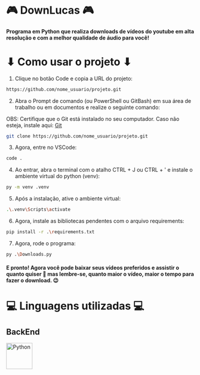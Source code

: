 # 🎮 DownLucas 🎮

#### Programa em Python que realiza downloads de vídeos do youtube em alta resolução e com a melhor qualidade de áudio para você!

# ⬇ Como usar o projeto ⬇

1. Clique no botão Code e copia a URL do projeto:

```bash
https://github.com/nome_usuario/projeto.git
```

2. Abra o Prompt de comando (ou PowerShell ou GitBash) em sua área de trabalho ou em documentos e realize o seguinte comando:

OBS: Certifique que o Git está instalado no seu computador. Caso não esteja, instale aqui: [Git](https://git-scm.com/downloads)

```bash 
git clone https://github.com/nome_usuario/projeto.git
```

3. Agora, entre no VSCode:

```bash
code .
```

4. Ao entrar, abra o terminal com o atalho CTRL + J ou CTRL + ' e instale o ambiente virtual do python (venv):

```bash
py -m venv .venv
```

5. Após a instalação, ative o ambiente virtual:

```bash
.\.venv\Scripts\activate
```

6. Agora, instale as bibliotecas pendentes com o arquivo requirements:

```bash
pip install -r .\requirements.txt
```

7. Agora, rode o programa:

```bash
py .\Downloads.py
```

#### E pronto! Agora você pode baixar seus vídeos preferidos e assistir o quanto quiser 🥳 mas lembre-se, quanto maior o vídeo, maior o tempo para fazer o download. 😉

# 💻 Linguagens utilizadas 💻

## BackEnd

<img src="https://cdn.jsdelivr.net/gh/devicons/devicon@latest/icons/python/python-original.svg" alt="Python" width="70px" height="70px" />
